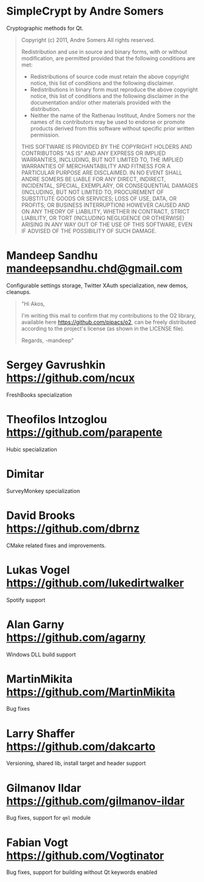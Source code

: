 # SimpleCrypt by Andre Somers

Cryptographic methods for Qt.

> Copyright (c) 2011, Andre Somers
> All rights reserved.
> 
> Redistribution and use in source and binary forms, with or without
> modification, are permitted provided that the following conditions are met:
> 
>    * Redistributions of source code must retain the above copyright
>      notice, this list of conditions and the following disclaimer.
>    * Redistributions in binary form must reproduce the above copyright
>      notice, this list of conditions and the following disclaimer in the
>      documentation and/or other materials provided with the distribution.
>    * Neither the name of the Rathenau Instituut, Andre Somers nor the
>      names of its contributors may be used to endorse or promote products
>      derived from this software without specific prior written permission.
> 
> THIS SOFTWARE IS PROVIDED BY THE COPYRIGHT HOLDERS AND CONTRIBUTORS "AS IS" AND
> ANY EXPRESS OR IMPLIED WARRANTIES, INCLUDING, BUT NOT LIMITED TO, THE IMPLIED
> WARRANTIES OF MERCHANTABILITY AND FITNESS FOR A PARTICULAR PURPOSE ARE
> DISCLAIMED. IN NO EVENT SHALL ANDRE SOMERS BE LIABLE FOR ANY
> DIRECT, INDIRECT, INCIDENTAL, SPECIAL, EXEMPLARY, OR CONSEQUENTIAL DAMAGES
> (INCLUDING, BUT NOT LIMITED TO, PROCUREMENT OF SUBSTITUTE GOODS OR SERVICES;
> LOSS OF USE, DATA, OR PROFITS; OR BUSINESS INTERRUPTION) HOWEVER CAUSED AND
> ON ANY THEORY OF LIABILITY, WHETHER IN CONTRACT, STRICT LIABILITY, OR TORT
> (INCLUDING NEGLIGENCE OR OTHERWISE) ARISING IN ANY WAY OUT OF THE USE OF THIS
> SOFTWARE, EVEN IF ADVISED OF THE POSSIBILITY OF SUCH DAMAGE.

# Mandeep Sandhu <mandeepsandhu.chd@gmail.com>

Configurable settings storage, Twitter XAuth specialization, new demos, cleanups.

> "Hi Akos,
> 
> I'm writing this mail to confirm that my contributions to the O2 library, available here https://github.com/pipacs/o2, can be freely distributed according to the project's license (as shown in the LICENSE file).
> 
> Regards,
> -mandeep"

# Sergey Gavrushkin <https://github.com/ncux>

FreshBooks specialization

# Theofilos Intzoglou <https://github.com/parapente>

Hubic specialization

# Dimitar

SurveyMonkey specialization

# David Brooks <https://github.com/dbrnz>

CMake related fixes and improvements.

# Lukas Vogel <https://github.com/lukedirtwalker>

Spotify support

# Alan Garny <https://github.com/agarny>

Windows DLL build support

# MartinMikita <https://github.com/MartinMikita>

Bug fixes

# Larry Shaffer <https://github.com/dakcarto>

Versioning, shared lib, install target and header support

# Gilmanov Ildar <https://github.com/gilmanov-ildar>

Bug fixes, support for ```qml``` module

# Fabian Vogt <https://github.com/Vogtinator>

Bug fixes, support for building without Qt keywords enabled

